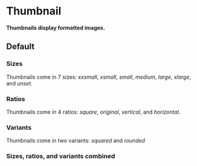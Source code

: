 # Thumbnail

**Thumbnails display formatted images.**

## Default

### Sizes

Thumbnails come in 7 sizes: _xxsmall_, _xsmall_, _small_, _medium_, _large_, _xlarge_, and _unset_.

<demo-block component="thumbnail" partial="sizes" has-theme-switcher="false"></demo-block>

### Ratios

Thumbnails come in 4 ratios: _square_, _original_, _vertical_, and _horizontal_.

<demo-block component="thumbnail" partial="ratios" has-theme-switcher="false"></demo-block>

### Variants

Thumbnails come in two variants: _squared_ and _rounded_

<demo-block component="thumbnail" partial="variants" has-theme-switcher="false"></demo-block>

### Sizes, ratios, and variants combined

<demo-block component="thumbnail" partial="combined" has-theme-switcher="false"></demo-block>
